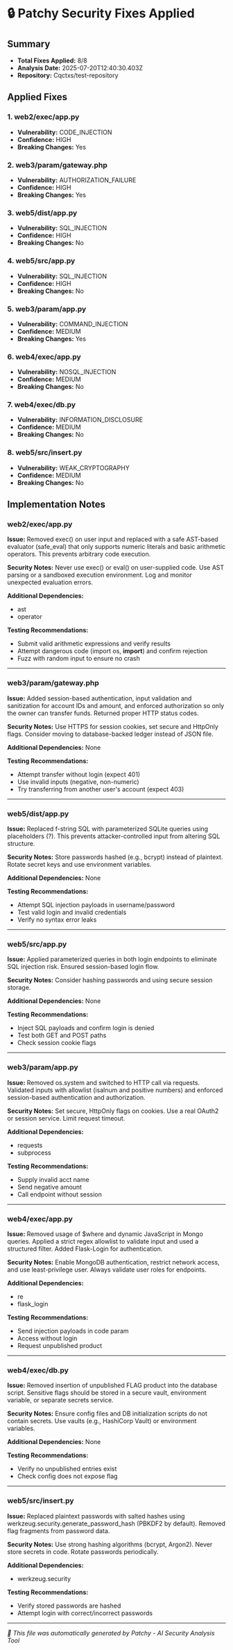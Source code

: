 # 🔒 Patchy Security Fixes Applied

## Summary
- **Total Fixes Applied:** 8/8
- **Analysis Date:** 2025-07-20T12:40:30.403Z
- **Repository:** Cqctxs/test-repository

## Applied Fixes

### 1. web2/exec/app.py
- **Vulnerability:** CODE_INJECTION
- **Confidence:** HIGH
- **Breaking Changes:** Yes

### 2. web3/param/gateway.php
- **Vulnerability:** AUTHORIZATION_FAILURE
- **Confidence:** HIGH
- **Breaking Changes:** Yes

### 3. web5/dist/app.py
- **Vulnerability:** SQL_INJECTION
- **Confidence:** HIGH
- **Breaking Changes:** No

### 4. web5/src/app.py
- **Vulnerability:** SQL_INJECTION
- **Confidence:** HIGH
- **Breaking Changes:** No

### 5. web3/param/app.py
- **Vulnerability:** COMMAND_INJECTION
- **Confidence:** MEDIUM
- **Breaking Changes:** Yes

### 6. web4/exec/app.py
- **Vulnerability:** NOSQL_INJECTION
- **Confidence:** MEDIUM
- **Breaking Changes:** No

### 7. web4/exec/db.py
- **Vulnerability:** INFORMATION_DISCLOSURE
- **Confidence:** MEDIUM
- **Breaking Changes:** No

### 8. web5/src/insert.py
- **Vulnerability:** WEAK_CRYPTOGRAPHY
- **Confidence:** MEDIUM
- **Breaking Changes:** No


## Implementation Notes

### web2/exec/app.py
**Issue:** Removed exec() on user input and replaced with a safe AST-based evaluator (safe_eval) that only supports numeric literals and basic arithmetic operators. This prevents arbitrary code execution.

**Security Notes:** Never use exec() or eval() on user-supplied code. Use AST parsing or a sandboxed execution environment. Log and monitor unexpected evaluation errors.

**Additional Dependencies:**
- ast
- operator

**Testing Recommendations:**
- Submit valid arithmetic expressions and verify results
- Attempt dangerous code (import os, __import__) and confirm rejection
- Fuzz with random input to ensure no crash

---

### web3/param/gateway.php
**Issue:** Added session-based authentication, input validation and sanitization for account IDs and amount, and enforced authorization so only the owner can transfer funds. Returned proper HTTP status codes.

**Security Notes:** Use HTTPS for session cookies, set secure and HttpOnly flags. Consider moving to database-backed ledger instead of JSON file.

**Additional Dependencies:**
None

**Testing Recommendations:**
- Attempt transfer without login (expect 401)
- Use invalid inputs (negative, non-numeric)
- Try transferring from another user's account (expect 403)

---

### web5/dist/app.py
**Issue:** Replaced f-string SQL with parameterized SQLite queries using placeholders (?). This prevents attacker-controlled input from altering SQL structure.

**Security Notes:** Store passwords hashed (e.g., bcrypt) instead of plaintext. Rotate secret keys and use environment variables.

**Additional Dependencies:**
None

**Testing Recommendations:**
- Attempt SQL injection payloads in username/password
- Test valid login and invalid credentials
- Verify no syntax error leaks

---

### web5/src/app.py
**Issue:** Applied parameterized queries in both login endpoints to eliminate SQL injection risk. Ensured session-based login flow.

**Security Notes:** Consider hashing passwords and using secure session storage.

**Additional Dependencies:**
None

**Testing Recommendations:**
- Inject SQL payloads and confirm login is denied
- Test both GET and POST paths
- Check session cookie flags

---

### web3/param/app.py
**Issue:** Removed os.system and switched to HTTP call via requests. Validated inputs with allowlist (isalnum and positive numbers) and enforced session-based authentication and authorization.

**Security Notes:** Set secure, HttpOnly flags on cookies. Use a real OAuth2 or session service. Limit request timeout.

**Additional Dependencies:**
- requests
- subprocess

**Testing Recommendations:**
- Supply invalid acct name
- Send negative amount
- Call endpoint without session

---

### web4/exec/app.py
**Issue:** Removed usage of $where and dynamic JavaScript in Mongo queries. Applied a strict regex allowlist to validate input and used a structured filter. Added Flask-Login for authentication.

**Security Notes:** Enable MongoDB authentication, restrict network access, and use least-privilege user. Always validate user roles for endpoints.

**Additional Dependencies:**
- re
- flask_login

**Testing Recommendations:**
- Send injection payloads in code param
- Access without login
- Request unpublished product

---

### web4/exec/db.py
**Issue:** Removed insertion of unpublished FLAG product into the database script. Sensitive flags should be stored in a secure vault, environment variable, or separate secrets service.

**Security Notes:** Ensure config files and DB initialization scripts do not contain secrets. Use vaults (e.g., HashiCorp Vault) or environment variables.

**Additional Dependencies:**
None

**Testing Recommendations:**
- Verify no unpublished entries exist
- Check config does not expose flag

---

### web5/src/insert.py
**Issue:** Replaced plaintext passwords with salted hashes using werkzeug.security.generate_password_hash (PBKDF2 by default). Removed flag fragments from password data.

**Security Notes:** Use strong hashing algorithms (bcrypt, Argon2). Never store secrets in code. Rotate passwords periodically.

**Additional Dependencies:**
- werkzeug.security

**Testing Recommendations:**
- Verify stored passwords are hashed
- Attempt login with correct/incorrect passwords

---


*🤖 This file was automatically generated by Patchy - AI Security Analysis Tool*
